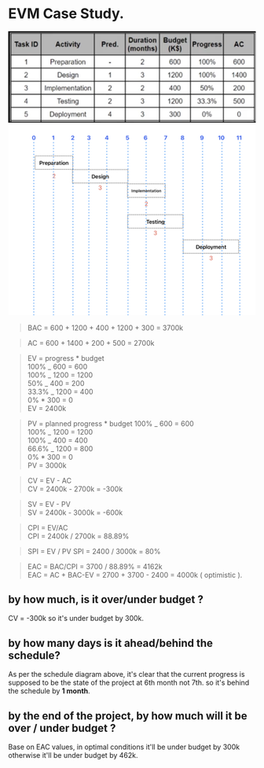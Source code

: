 # EVM Case Study.

![Task](./task.png)
![Schedule](./schedule.png)

> BAC = 600 + 1200 + 400 + 1200 + 300 = 3700k

> AC = 600 + 1400 + 200 + 500 = 2700k

> EV = progress \* budget  
> 100% _ 600 = 600  
> 100% _ 1200 = 1200  
> 50% _ 400 = 200  
> 33.3% _ 1200 = 400  
> 0% \* 300 = 0  
> EV = 2400k

> PV = planned progress \* budget
> 100% _ 600 = 600  
> 100% _ 1200 = 1200  
> 100% _ 400 = 400  
> 66.6% _ 1200 = 800  
> 0% \* 300 = 0  
> PV = 3000k

> CV = EV - AC  
> CV = 2400k - 2700k = -300k

> SV = EV - PV  
> SV = 2400k - 3000k = -600k

> CPI = EV/AC  
> CPI = 2400k / 2700k = 88.89%

> SPI = EV / PV
> SPI = 2400 / 3000k = 80%

> EAC = BAC/CPI = 3700 / 88.89% = 4162k  
> EAC = AC + BAC-EV = 2700 + 3700 - 2400 = 4000k ( optimistic ).

## by how much, is it over/under budget ?

CV = -300k so it's under budget by 300k.

## by how many days is it ahead/behind the schedule?

As per the schedule diagram above, it's clear that the current progress is supposed to be the state of the project at 6th month not 7th.
so it's behind the schedule by **1 month**.

## by the end of the project, by how much will it be over / under budget ?

Base on EAC values, in optimal conditions it'll be under budget by 300k otherwise it'll be under budget by 462k.

